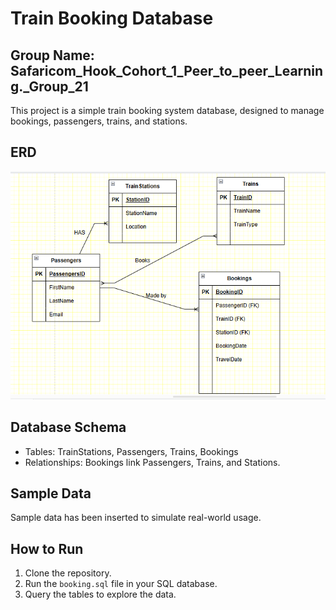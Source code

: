 # Train Booking Database

## Group Name: Safaricom_Hook_Cohort_1_Peer_to_peer_Learning._Group_21
This project is a simple train booking system database, designed to manage bookings, passengers, trains, and stations.

## ERD
![ERD Image](ERD_Image.PNG)

## Database Schema
- Tables: TrainStations, Passengers, Trains, Bookings
- Relationships: Bookings link Passengers, Trains, and Stations.

## Sample Data
Sample data has been inserted to simulate real-world usage.

## How to Run
1. Clone the repository.
2. Run the `booking.sql` file in your SQL database.
3. Query the tables to explore the data.

